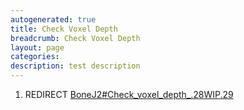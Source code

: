 ```yaml
---
autogenerated: true
title: Check Voxel Depth
breadcrumb: Check Voxel Depth
layout: page
categories: 
description: test description
---
```


1.  REDIRECT [BoneJ2\#Check\_voxel\_depth\_.28WIP.29](BoneJ2#Check_voxel_depth_.28WIP.29)
